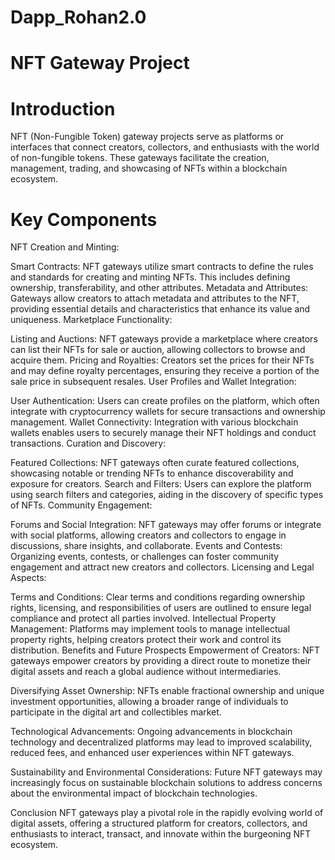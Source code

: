 # Dapp_Rohan2.0
# NFT Gateway Project
# Introduction
NFT (Non-Fungible Token) gateway projects serve as platforms or interfaces that connect creators, collectors, and enthusiasts with the world of non-fungible tokens. These gateways facilitate the creation, management, trading, and showcasing of NFTs within a blockchain ecosystem.

# Key Components
NFT Creation and Minting:

Smart Contracts: NFT gateways utilize smart contracts to define the rules and standards for creating and minting NFTs. This includes defining ownership, transferability, and other attributes.
Metadata and Attributes: Gateways allow creators to attach metadata and attributes to the NFT, providing essential details and characteristics that enhance its value and uniqueness.
Marketplace Functionality:

Listing and Auctions: NFT gateways provide a marketplace where creators can list their NFTs for sale or auction, allowing collectors to browse and acquire them.
Pricing and Royalties: Creators set the prices for their NFTs and may define royalty percentages, ensuring they receive a portion of the sale price in subsequent resales.
User Profiles and Wallet Integration:

User Authentication: Users can create profiles on the platform, which often integrate with cryptocurrency wallets for secure transactions and ownership management.
Wallet Connectivity: Integration with various blockchain wallets enables users to securely manage their NFT holdings and conduct transactions.
Curation and Discovery:

Featured Collections: NFT gateways often curate featured collections, showcasing notable or trending NFTs to enhance discoverability and exposure for creators.
Search and Filters: Users can explore the platform using search filters and categories, aiding in the discovery of specific types of NFTs.
Community Engagement:

Forums and Social Integration: NFT gateways may offer forums or integrate with social platforms, allowing creators and collectors to engage in discussions, share insights, and collaborate.
Events and Contests: Organizing events, contests, or challenges can foster community engagement and attract new creators and collectors.
Licensing and Legal Aspects:

Terms and Conditions: Clear terms and conditions regarding ownership rights, licensing, and responsibilities of users are outlined to ensure legal compliance and protect all parties involved.
Intellectual Property Management: Platforms may implement tools to manage intellectual property rights, helping creators protect their work and control its distribution.
Benefits and Future Prospects
Empowerment of Creators: NFT gateways empower creators by providing a direct route to monetize their digital assets and reach a global audience without intermediaries.

Diversifying Asset Ownership: NFTs enable fractional ownership and unique investment opportunities, allowing a broader range of individuals to participate in the digital art and collectibles market.

Technological Advancements: Ongoing advancements in blockchain technology and decentralized platforms may lead to improved scalability, reduced fees, and enhanced user experiences within NFT gateways.

Sustainability and Environmental Considerations: Future NFT gateways may increasingly focus on sustainable blockchain solutions to address concerns about the environmental impact of blockchain technologies.

Conclusion
NFT gateways play a pivotal role in the rapidly evolving world of digital assets, offering a structured platform for creators, collectors, and enthusiasts to interact, transact, and innovate within the burgeoning NFT ecosystem.
